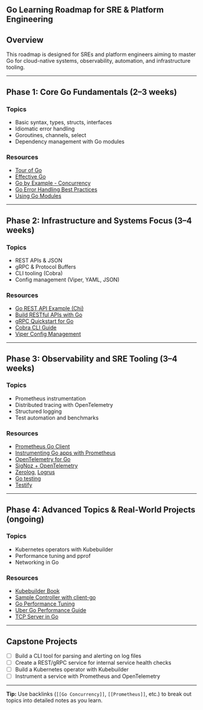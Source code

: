 
## Go Learning Roadmap for SRE & Platform Engineering

## Overview
This roadmap is designed for SREs and platform engineers aiming to master Go for cloud-native systems, observability, automation, and infrastructure tooling.

---

## Phase 1: Core Go Fundamentals (2–3 weeks)

### Topics
- Basic syntax, types, structs, interfaces
- Idiomatic error handling
- Goroutines, channels, select
- Dependency management with Go modules

### Resources
- [Tour of Go](https://tour.golang.org/)
- [Effective Go](https://go.dev/doc/effective_go)
- [Go by Example - Concurrency](https://gobyexample.com/goroutines)
- [Go Error Handling Best Practices](https://medium.com/@thedevsaddam/error-handling-in-golang-best-practices-a1e19d3cbd8c)
- [Using Go Modules](https://blog.golang.org/using-go-modules)

---

## Phase 2: Infrastructure and Systems Focus (3–4 weeks)

### Topics
- REST APIs & JSON
- gRPC & Protocol Buffers
- CLI tooling (Cobra)
- Config management (Viper, YAML, JSON)

### Resources
- [Go REST API Example (Chi)](https://github.com/go-chi/chi)  
- [Build RESTful APIs with Go](https://levelup.gitconnected.com/how-to-build-restful-api-in-go-fc3b5e5d2bcd)
- [gRPC Quickstart for Go](https://grpc.io/docs/languages/go/quickstart/)
- [Cobra CLI Guide](https://github.com/spf13/cobra)
- [Viper Config Management](https://github.com/spf13/viper)

---

## Phase 3: Observability and SRE Tooling (3–4 weeks)

### Topics
- Prometheus instrumentation
- Distributed tracing with OpenTelemetry
- Structured logging
- Test automation and benchmarks

### Resources
- [Prometheus Go Client](https://github.com/prometheus/client_golang)
- [Instrumenting Go apps with Prometheus](https://prometheus.io/docs/guides/go-application/)
- [OpenTelemetry for Go](https://opentelemetry.io/docs/instrumentation/go/)
- [SigNoz + OpenTelemetry](https://signoz.io/blog/opentelemetry-go/)
- [Zerolog](https://github.com/rs/zerolog), [Logrus](https://github.com/sirupsen/logrus)
- [Go testing](https://go.dev/doc/tutorial/add-a-test)
- [Testify](https://github.com/stretchr/testify)

---

## Phase 4: Advanced Topics & Real-World Projects (ongoing)

### Topics
- Kubernetes operators with Kubebuilder
- Performance tuning and pprof
- Networking in Go

### Resources
- [Kubebuilder Book](https://book.kubebuilder.io/)
- [Sample Controller with client-go](https://github.com/kubernetes/sample-controller)
- [Go Performance Tuning](https://blog.golang.org/pprof)
- [Uber Go Performance Guide](https://github.com/uber-go/guide/blob/master/style.md#performance)
- [TCP Server in Go](https://gobyexample.com/tcp-server)

---

## Capstone Projects

- [ ] Build a CLI tool for parsing and alerting on log files
- [ ] Create a REST/gRPC service for internal service health checks
- [ ] Build a Kubernetes operator with Kubebuilder
- [ ] Instrument a service with Prometheus and OpenTelemetry

---

**Tip:** Use backlinks (`[[Go Concurrency]]`, `[[Prometheus]]`, etc.) to break out topics into detailed notes as you learn.